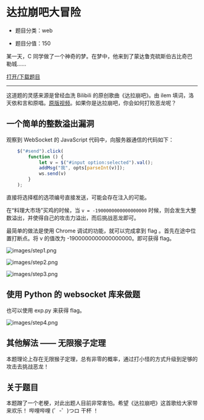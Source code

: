 # 达拉崩吧大冒险

- 题目分类：web

- 题目分值：150

某一天，C 同学做了一个神奇的梦。在梦中，他来到了蒙达鲁克硫斯伯古比奇巴勒城……

[打开/下载题目](http://202.38.93.241:10021)

---

这道题的灵感来源是曾经血洗 Bilibili 的原创歌曲《达拉崩吧》。由 ilem 填词，洛天依和言和原唱。[原版视频](https://www.bilibili.com/video/av9372087/)。如果你是达拉崩吧，你会如何打败恶龙呢？

## 一个简单的整数溢出漏洞

观察到 WebSocket 的 JavaScript 代码中，向服务器通信的代码如下：

```javascript
    $("#send").click(
        function () {
            let v = $("#input option:selected").val();
            addMsg("我", opts[parseInt(v)]);
            ws.send(v)
        }
    );
```

直接将选择框的选项编号直接发送，可能会存在注入的可能。

在“料理大市场”买鸡的时候，当 `v = -1900000000000000000` 时候，则会发生大整数溢出，并使得自己的攻击力溢出，而后挑战恶龙即可。

最简单的做法是使用 Chrome 调试的功能，就可以完成拿到 flag 。首先在途中位置打断点。将 v 的值改为 -1900000000000000000。即可获得 flag。

![images/step1.png](images/step1.png)

![images/step2.png](images/step2.png)

![images/step3.png](images/step3.png)

## 使用 Python 的 websocket 库来做题

也可以使用 exp.py 来获得 flag。

![images/step4.png](images/step4.png)

## 其他解法 —— 无限猴子定理

本题理论上存在无限猴子定理，总有非零的概率，通过打小怪的方式升级到足够的攻击去挑战恶龙！

## 关于题目

本题蹭了一个老梗，对此出题人目前非常害怕。希望《达拉崩吧》这首歌给大家带来欢乐！
哔哩哔哩 (゜-゜)つロ 干杯 ！

